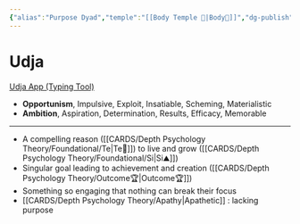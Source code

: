 ```yaml
---
{"alias":"Purpose Dyad","temple":"[[Body Temple 🌳|Body🌳]]","dg-publish":true,"permalink":"/cards/depth-psychology-theory/purpose/","dgPassFrontmatter":true,"created":"2022-12-31T17:44:59.239+01:00","updated":"2023-05-04T17:07:45.410+02:00"}
---
```


# Udja
[Udja App (Typing Tool)](https://www.udja.app/#/)
- **Opportunism**, Impulsive, Exploit, Insatiable, Scheming, Materialistic
- **Ambition**, Aspiration, Determination, Results, Efficacy, Memorable
---
- A compelling reason ([[CARDS/Depth Psychology Theory/Foundational/Te\|Te🏹]]) to live and grow ([[CARDS/Depth Psychology Theory/Foundational/Si\|Si⛰️]])
- Singular goal leading to achievement and creation ([[CARDS/Depth Psychology Theory/Outcome🏆\|Outcome🏆]])
- Something so engaging that nothing can break their focus 
- [[CARDS/Depth Psychology Theory/Apathy\|Apathetic]] : lacking purpose 